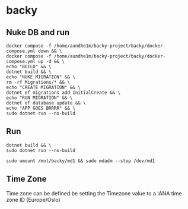 # backy

## Nuke DB and run

```shell
docker compose -f /home/aundhe1m/backy-project/backy/docker-compose.yml down && \
docker compose -f /home/aundhe1m/backy-project/backy/docker-compose.yml up -d && \
echo "BUILD" && \
dotnet build && \
echo "NUKE MIGRATION" && \
rm -rf Migrations/* && \
echo "CREATE MIGRATION" && \
dotnet ef migrations add InitialCreate && \
echo "RUN MIGRATION" && \
dotnet ef database update && \
echo "APP GOES BRRRR" && \
sudo dotnet run --no-build
```

## Run

```shell
dotnet build && \
sudo dotnet run --no-build
```

```shell
sudo umount /mnt/backy/md1 && sudo mdadm --stop /dev/md1
```

## Time Zone

Time zone can be defined be setting the Timezone value to a IANA time zone ID (Europe/Oslo)
